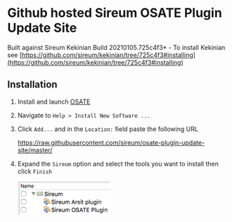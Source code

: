 # Github hosted Sireum OSATE Plugin Update Site

Built against Sireum Kekinian Build 20210105.725c4f3* - To install Kekinian see [https://github.com/sireum/kekinian/tree/725c4f3#installing](https://github.com/sireum/kekinian/tree/725c4f3#installing)

## Installation
1. Install and launch [OSATE](http://osate.org/download-and-install.html)
2. Navigate to ``Help > Install New Software ...``
3. Click ``Add...`` and in the ``Location:`` field paste the following URL

    https://raw.githubusercontent.com/sireum/osate-plugin-update-site/master/
  
4. Expand the ``Sireum`` option and select the tools you want to install then click ``Finish``

   ![tool-options](resources/tool-options.png)
